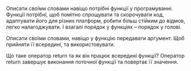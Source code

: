 Описати своїми словами навіщо потрібні функції у програмуванні.
Функції потрібні, щоб помітно спрощувати та скорочувати код, адаптувати його для різних платформ, робити більш стійким до відмов, легко налагоджувати. І взагалі порядок у функціях – порядок у голові.

Описати своїми словами, навіщо у функцію передавати аргумент.
Щоб прийняти її всередині, та використовувати.

Що таке оператор return та як він працює всередині функції?
Оператор return завершує виконання поточної функції та повертає її значення.